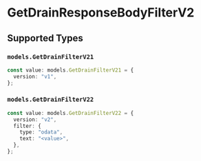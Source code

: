 # GetDrainResponseBodyFilterV2


## Supported Types

### `models.GetDrainFilterV21`

```typescript
const value: models.GetDrainFilterV21 = {
  version: "v1",
};
```

### `models.GetDrainFilterV22`

```typescript
const value: models.GetDrainFilterV22 = {
  version: "v2",
  filter: {
    type: "odata",
    text: "<value>",
  },
};
```

